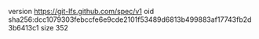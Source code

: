 version https://git-lfs.github.com/spec/v1
oid sha256:dcc1079303febccfe6e9cde2101f53489d6813b499883af17743fb2d3b6413c1
size 352
